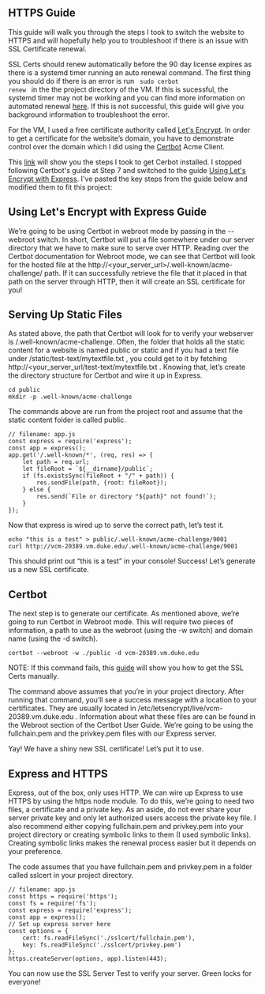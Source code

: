 ## HTTPS Guide 
This guide will walk you through the steps I took to switch the website to HTTPS and will hopefully help you to troubleshoot if there is an issue with SSL Certificate renewal.

SSL Certs should renew automatically before the 90 day license expires as there is a systemd timer running an auto renewal command. The first thing you should do if there is an error is run <code> sudo cerbot renew </code> in the the project directory of the VM. If this is sucessful, the systemd timer may not be working and you can find more information on automated renewal [here](https://certbot.eff.org/docs/using.html?highlight=hooks#renewing-certificates). If this is not successful, this guide will give you background information to troubleshoot the error. 

For the VM, I used a free certificate authority called [Let's Encrypt](https://letsencrypt.org/getting-started/). In order to get a certificate for the website’s domain, you have to demonstrate control over the domain which I did using the [Certbot](https://certbot.eff.org/about/) Acme Client.

This [link](https://certbot.eff.org/lets-encrypt/ubuntufocal-other) will show you the steps I took to get Cerbot installed. I stopped following Certbot's guide at Step 7 and switched to the guide [Using Let's Encrypt with Express](https://medium.com/@yash.kulshrestha/using-lets-encrypt-with-express-e069c7abe625). I've pasted the key steps from the guide below and modified them to fit this project:

## Using Let's Encrypt with Express Guide

We’re going to be using Certbot in webroot mode by passing in the --webroot switch. In short, Certbot will put a file somewhere under our server directory that we have to make sure to serve over HTTP. Reading over the Certbot documentation for Webroot mode, we can see that Certbot will look for the hosted file at the http://<your_server_url>/.well-known/acme-challenge/ path. If it can successfully retrieve the file that it placed in that path on the server through HTTP, then it will create an SSL certificate for you!

## Serving Up Static Files

As stated above, the path that Certbot will look for to verify your webserver is /.well-known/acme-challenge. Often, the folder that holds all the static content for a website is named public or static and if you had a text file under /static/test-text/mytextfile.txt , you could get to it by fetching http://<your_server_url/test-text/mytextfile.txt . Knowing that, let’s create the directory structure for Certbot and wire it up in Express.
```
cd public
mkdir -p .well-known/acme-challenge
```

The commands above are run from the project root and assume that the static content folder is called public.
```
// filename: app.js
const express = require('express');
const app = express();
app.get('/.well-known/*', (req, res) => {
    let path = req.url;
    let fileRoot = `${__dirname}/public`;
    if (fs.existsSync(fileRoot + "/" + path)) {
        res.sendFile(path, {root: fileRoot});
    } else {
        res.send(`File or directory "${path}" not found!`);
    }
});
```
Now that express is wired up to serve the correct path, let’s test it.
```
echo "this is a test" > public/.well-known/acme-challenge/9001
curl http://vcm-20389.vm.duke.edu/.well-known/acme-challenge/9001
```
This should print out “this is a test” in your console! Success!
Let’s generate us a new SSL certificate.

## Certbot

The next step is to generate our certificate. As mentioned above, we’re going to run Certbot in Webroot mode. This will require two pieces of information, a path to use as the webroot (using the -w switch) and domain name (using the -d switch).

```
certbot --webroot -w ./public -d vcm-20389.vm.duke.edu
```

NOTE: If this command fails, this [guide](https://flaviocopes.com/express-letsencrypt-ssl/) will show you how to get the SSL Certs manually.

The command above assumes that you’re in your project directory. After running that command, you’ll see a success message with a location to your certificates. They are usually located in /etc/letsencrypt/live/vcm-20389.vm.duke.edu . Information about what these files are can be found in the Webroot section of the Certbot User Guide. We’re going to be using the fullchain.pem and the privkey.pem files with our Express server.

Yay! We have a shiny new SSL certificate! Let’s put it to use.

## Express and HTTPS

Express, out of the box, only uses HTTP. We can wire up Express to use HTTPS by using the https node module. To do this, we’re going to need two files, a certificate and a private key. As an aside, do not ever share your server private key and only let authorized users access the private key file.
I also recommend either copying fullchain.pem and privkey.pem into your project directory or creating symbolic links to them (I used symbolic links). Creating symbolic links makes the renewal process easier but it depends on your preference.

The code assumes that you have fullchain.pem and privkey.pem in a folder called sslcert in your project directory.
```
// filename: app.js
const https = require('https');
const fs = require('fs');
const express = require('express');
const app = express();
// Set up express server here
const options = {
    cert: fs.readFileSync('./sslcert/fullchain.pem'),
    key: fs.readFileSync('./sslcert/privkey.pem')
};
https.createServer(options, app).listen(443);
  ```

You can now use the SSL Server Test to verify your server. Green locks for everyone!